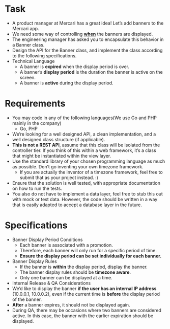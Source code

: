 # Task

* A product manager at Mercari has a great idea!  Let’s add banners to the Mercari app.
* We need some way of controlling <u>**when**</u> the banners are displayed.  
* The engineering manager has asked you to encapsulate this behavior in a Banner class.  
* Design the API for the Banner class, and implement the class according to the following specifications.
* Technical Language
    * A banner is **expired** when the display period is over.
    * A banner’s **display period** is the duration the banner is active on the screen. 
    * A banner is **active** during the display period.


# Requirements

* You may code in any of the following languages(We use Go and PHP mainly in the company)
  * Go, PHP
* We’re looking for a well designed API, a clean implementation, and a well designed class structure (if applicable).  
* **This is not a REST API**, assume that this class will be isolated from the controller tier.  If you think of this within a web framework, it’s a class that might be instantiated within the view layer.
* Use the standard library of your chosen programming language as much as possible.  Don’t go inventing your own timezone framework.  
    * If you are actually the inventor of a timezone framework, feel free to submit that as your project instead. :)
* Ensure that the solution is well tested, with appropriate documentation on how to run the tests.
* You also do not have to implement a data layer, feel free to stub this out with mock or test data.  However, the code should be written in a way that is easily adapted to accept a database layer in the future.


# Specifications

* Banner Display Period Conditions
    * Each banner is associated with a promotion.
    * Therefore, each banner will only run for a specific period of time.
    * **Ensure the display period can be set individually for each banner.**
* Banner Display Rules
    * If the banner is **within** the display period, display the banner.
    * The banner display rules should be **timezone aware**.
    * Only one banner can be displayed at a time.
* Internal Release & QA Considerations
* We’d like to display the banner **if the user has an internal IP address** (10.0.0.1, 10.0.0.2), even if the current time is **before** the display period of the banner.
* **After** a banner expires, it should not be displayed again.
* During QA, there may be occasions where two banners are considered active.  In this case, the banner with the earlier expiration should be displayed.

